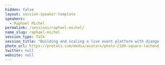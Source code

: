 ```yaml
---
hidden: false
layout: session-speaker-template
speakers: 
  - Raphael Michel
permalink: /sessions/raphael-michel/
name_slug: raphael-michel
session_type: Talk
session_title: "Building and scaling a live event platform with django-channels"
photo_url: https://pretalx.com/media/avatars/photo-2109-square-lachend_Y43Svgg.jpg
twitter: null
website: null
---
```


